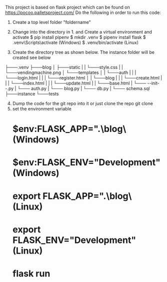 This project is based on flask project which can be found on https://pocoo.palletsproject.com/
Do the following in order to run this code:
1. Create a top level folder "foldername"
2. Change into the directory in 1. and Create a virtual environment and activate
   $ pip install pipenv
   $ mkdir .venv
   $ pipenv install flask
   $ .venv\Scripts\activate (Windows)
   $ .venv/bin/activate (Linux)

3. Create the directory tree as shown below. The instance folder will be
   created see below

├───.venv
├───blog
│ ├───static
| | └───style.css
| | └───vendingmachine.png
│ └───templates
│ | └───auth
| | | └───login.html
| | | └───register.html
│ | └───blog
| | | └───create.html
| | | └───index.html
| | | └───update.html
| | └───base.html
| └─── --init--.py
| └─── auth.py
| └─── blog.py
| └─── db.py
| └─── schema.sql
├───instance
└───tests

4. Dump the code for the git repo into it or just clone the repo
   git clone
5. set the environment variable
   # $env:FLASK_APP=".\blog\ (Windows)
   # $env:FLASK_ENV="Development" (Windows)
   # export FLASK_APP=".\blog\ (Linux)
   # export FLASK_ENV="Development" (Linux)
   # flask run
